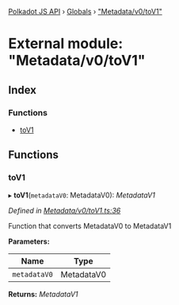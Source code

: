 [Polkadot JS API](../README.md) › [Globals](../globals.md) › ["Metadata/v0/toV1"](_metadata_v0_tov1_.md)

# External module: "Metadata/v0/toV1"

## Index

### Functions

* [toV1](_metadata_v0_tov1_.md#tov1)

## Functions

###  toV1

▸ **toV1**(`metadataV0`: MetadataV0): *MetadataV1*

*Defined in [Metadata/v0/toV1.ts:36](https://github.com/polkadot-js/api/blob/c44cb1858e/packages/metadata/src/Metadata/v0/toV1.ts#L36)*

Function that converts MetadataV0 to MetadataV1

**Parameters:**

Name | Type |
------ | ------ |
`metadataV0` | MetadataV0 |

**Returns:** *MetadataV1*

